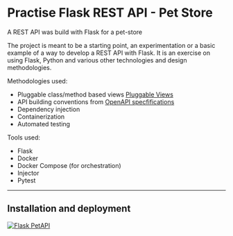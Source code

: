# Practise Flask REST API - Pet Store
A REST API was build with Flask for a pet-store

The project is meant to be a starting point, an experimentation or a basic example of a way to develop a REST API with Flask. 
It is an exercise on using Flask, Python and various other technologies and design methodologies.

Methodologies used:
  - Pluggable class/method based views [Pluggable Views](https://flask.palletsprojects.com/en/2.0.x/views/)
  - API building conventions from  [OpenAPI specfifications](https://swagger.io/specification/)
  - Dependency injection
  - Containerization
  - Automated testing


Tools used:
  - Flask
  - Docker
  - Docker Compose (for orchestration)
  - Injector
  - Pytest

---

## Installation and deployment

[![Flask PetAPI](https://github.com/kziovas/practise-flask-rest-api-pet-store/actions/workflows/python-app.yml/badge.svg)](https://github.com/kziovas/practise-flask-rest-api-pet-store/actions/workflows/python-app.yml)
